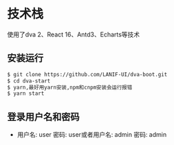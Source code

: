 # 技术栈

使用了dva 2、React 16、Antd3、Echarts等技术


## 安装运行

```bash
$ git clone https://github.com/LANIF-UI/dva-boot.git
$ cd dva-start
$ yarn,最好用yarn安装,npm和cnpm安装会运行报错
$ yarn start
```

## 登录用户名和密码
- 用户名: user  密码: user或者用户名: admin  密码: admin
